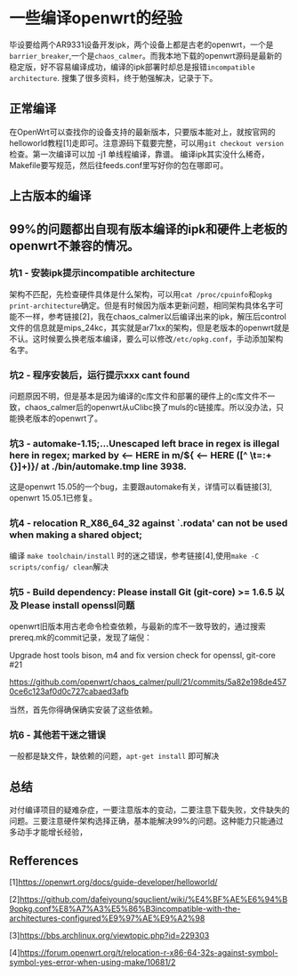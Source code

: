 # 一些编译openwrt的经验

毕设要给两个AR9331设备开发ipk，两个设备上都是古老的openwrt，一个是`barrier_breaker`,一个是`chaos_calmer`。而我本地下载的openwrt源码是最新的稳定版，好不容易编译成功，编译的ipk部署时却总是报错`incompatible architecture`. 搜集了很多资料，终于勉强解决，记录于下。

## 正常编译

在OpenWrt可以查找你的设备支持的最新版本，只要版本能对上，就按官网的helloworld教程[1]走即可。注意源码下载要完整，可以用`git checkout version`检查。第一次编译可以加 -j1 单线程编译，靠谱。
编译ipk其实没什么稀奇，Makefile要写规范，然后往feeds.conf里写好你的包在哪即可。

## 上古版本的编译
99%的问题都出自现有版本编译的ipk和硬件上老板的openwrt不兼容的情况。
---

### 坑1 - 安装ipk提示incompatible architecture

架构不匹配，先检查硬件具体是什么架构，可以用`cat /proc/cpuinfo`和`opkg print-architecture`确定。但是有时候因为版本更新问题，相同架构具体名字可能不一样，参考链接[2]，我在chaos_calmer以后编译出来的ipk，解压后control文件的信息就是mips_24kc，其实就是ar71xx的架构，但是老版本的openwrt就是不认。这时候要么换老版本编译，要么可以修改`/etc/opkg.conf`，手动添加架构名字。

### 坑2 - 程序安装后，运行提示xxx cant found

问题原因不明，但是基本是因为编译的c库文件和部署的硬件上的c库文件不一致，chaos_calmer后的openwrt从uClibc换了muls的c链接库。所以没办法，只能换老版本的openwrt了。

### 坑3 - automake-1.15;...Unescaped left brace in regex is illegal here in regex; marked by <-- HERE in m/\${ <-- HERE ([^ \t=:+{}]+)}/ at ./bin/automake.tmp line 3938.

这是openwrt 15.05的一个bug，主要跟automake有关，详情可以看链接[3], openwrt 15.05.1已修复。

### 坑4 - relocation R_X86_64_32 against `.rodata' can not be used when making a shared object;

编译 `make toolchain/install` 时的迷之错误，参考链接[4],使用`make -C scripts/config/ clean`解决

### 坑5 - Build dependency: Please install Git (git-core) >= 1.6.5 以及 Please install openssl问题

openwrt旧版本用古老命令检查依赖，与最新的库不一致导致的，通过搜索prereq.mk的commit记录，发现了端倪：

Upgrade host tools bison, m4 and fix version check for openssl, git-core #21

https://github.com/openwrt/chaos_calmer/pull/21/commits/5a82e198de4570ce6c123af0d0c727cabaed3afb

当然，首先你得确保确实安装了这些依赖。

### 坑6 - 其他若干迷之错误

一般都是缺文件，缺依赖的问题，`apt-get install` 即可解决

## 总结

对付编译项目的疑难杂症，一要注意版本的变动，二要注意下载失败，文件缺失的问题。三要注意硬件架构选择正确，基本能解决99%的问题。这种能力只能通过多动手才能增长经验，

## Refferences

[1]https://openwrt.org/docs/guide-developer/helloworld/

[2]https://github.com/dafeiyoung/sguclient/wiki/%E4%BF%AE%E6%94%B9opkg.conf%E8%A7%A3%E5%86%B3incompatible-with-the-architectures-configured%E9%97%AE%E9%A2%98

[3]https://bbs.archlinux.org/viewtopic.php?id=229303

[4]https://forum.openwrt.org/t/relocation-r-x86-64-32s-against-symbol-symbol-yes-error-when-using-make/10681/2